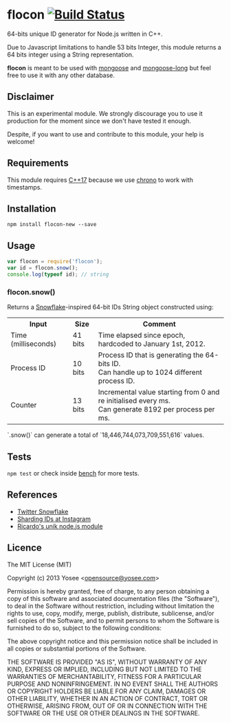 # flocon [![Build Status](https://travis-ci.org/Yosee/flocon.png?branch=master)](https://travis-ci.org/Yosee/flocon)

64-bits unique ID generator for Node.js written in C++.

Due to Javascript limitations to handle 53 bits Integer, this module returns a 64 bits integer using a String representation.

**flocon** is meant to be used with [mongoose](https://github.com/learnboost/mongoose) and [mongoose-long](https://github.com/aheckmann/mongoose-long) but feel free to use it with any other database.

## Disclaimer

This is an experimental module. We strongly discourage you to use it production for the moment since we don't have tested it enough.

Despite, if you want to use and contribute to this module, your help is welcome!


## Requirements

This module requires [C++17](http://en.wikipedia.org/wiki/C++17) because we use [chrono](http://www.cplusplus.com/reference/chrono/) to work with timestamps.


## Installation

```
npm install flocon-new --save
```


## Usage

```javascript
var flocon = require('flocon');
var id = flocon.snow();
console.log(typeof id); // string
```

### flocon.snow()

Returns a [Snowflake](https://github.com/twitter/snowflake/)-inspired 64-bit IDs String object constructed using:

<table>
	<tr>
		<th>Input</th>
		<th>Size</th>
		<th>Comment</th>
	</tr>
	<tr>
		<td>Time (milliseconds)</td>
		<td>41 bits</td>
		<td>Time elapsed since epoch, hardcoded to January 1st, 2012.</td>
	</tr>
	<tr>
		<td>Process ID</td>
		<td>10 bits</td>
		<td>
			Process ID that is generating the 64-bits ID.<br />
			Can handle up to 1024 different process ID. 
		</td>
	</tr>
	<tr>
		<td>Counter</td>
		<td>13 bits</td>
		<td>
			Incremental value starting from 0 and re initialised every ms.<br />
			Can generate 8192 per process per ms.
		</td>
	</tr>
</table>
`.snow()` can generate a total of `18,446,744,073,709,551,616` values.



## Tests

`npm test` or check inside [bench](https://github.com/Yosee/flocon/tree/master/bench) for more tests.

## References

- [Twitter Snowflake](https://github.com/twitter/snowflake/)
- [Sharding IDs at Instagram](http://instagram-engineering.tumblr.com/post/10853187575/sharding-ids-at-instagram)
- [Ricardo's unik node.js module](https://github.com/ricardobeat/unik)


## Licence

The MIT License (MIT)

Copyright (c) 2013 Yosee &lt;opensource@yosee.com&gt;

Permission is hereby granted, free of charge, to any person obtaining a copy of
this software and associated documentation files (the "Software"), to deal in
the Software without restriction, including without limitation the rights to
use, copy, modify, merge, publish, distribute, sublicense, and/or sell copies of
the Software, and to permit persons to whom the Software is furnished to do so,
subject to the following conditions:

The above copyright notice and this permission notice shall be included in all
copies or substantial portions of the Software.

THE SOFTWARE IS PROVIDED "AS IS", WITHOUT WARRANTY OF ANY KIND, EXPRESS OR
IMPLIED, INCLUDING BUT NOT LIMITED TO THE WARRANTIES OF MERCHANTABILITY, FITNESS
FOR A PARTICULAR PURPOSE AND NONINFRINGEMENT. IN NO EVENT SHALL THE AUTHORS OR
COPYRIGHT HOLDERS BE LIABLE FOR ANY CLAIM, DAMAGES OR OTHER LIABILITY, WHETHER
IN AN ACTION OF CONTRACT, TORT OR OTHERWISE, ARISING FROM, OUT OF OR IN
CONNECTION WITH THE SOFTWARE OR THE USE OR OTHER DEALINGS IN THE SOFTWARE.
